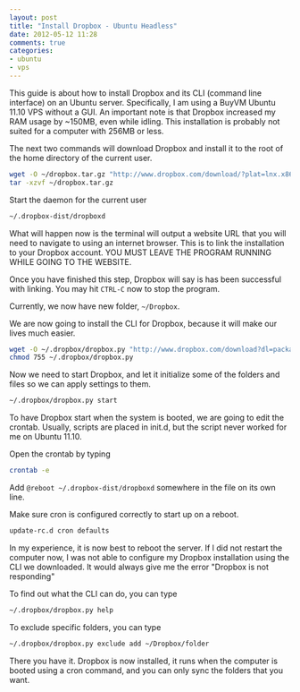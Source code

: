 ```yaml
---
layout: post
title: "Install Dropbox - Ubuntu Headless"
date: 2012-05-12 11:28
comments: true
categories: 
- ubuntu
- vps
---
```

This guide is about how to install Dropbox and its CLI (command line interface) on an Ubuntu server. Specifically, I am using a BuyVM Ubuntu 11.10 VPS without a GUI. An important note is that Dropbox increased my RAM usage by ~150MB, even while idling. This installation is probably not suited for a computer with 256MB or less. 
 
<!--more-->

The next two commands will download Dropbox and install it to the root of the home directory of the current user. 
```bash
wget -O ~/dropbox.tar.gz "http://www.dropbox.com/download/?plat=lnx.x86"
tar -xzvf ~/dropbox.tar.gz
```

Start the daemon for the current user 
```bash
~/.dropbox-dist/dropboxd
```

What will happen now is the terminal will output a website URL that you will need to navigate to using an internet browser. This is to link the installation to your Dropbox account. YOU MUST LEAVE THE PROGRAM RUNNING WHILE GOING TO THE WEBSITE. 

Once you have finished this step, Dropbox will say is has been successful with linking. You may hit <code>CTRL-C</code> now to stop the program.

Currently, we now have new folder, <code>~/Dropbox</code>. 

We are now going to install the CLI for Dropbox, because it will make our lives much easier.

```bash
wget -O ~/.dropbox/dropbox.py "http://www.dropbox.com/download?dl=packages/dropbox.py"
chmod 755 ~/.dropbox/dropbox.py 
```

Now we need to start Dropbox, and let it initialize some of the folders and files so we can apply settings to them. 

```bash
~/.dropbox/dropbox.py start
```

To have Dropbox start when the system is booted, we are going to edit the crontab. Usually, scripts are placed in init.d, but the script never worked for me on Ubuntu 11.10. 

Open the crontab by typing
```bash
crontab -e
```

Add <code>@reboot ~/.dropbox-dist/dropboxd</code> somewhere in the file on its own line. 

Make sure cron is configured correctly to start up on a reboot.
```bash
update-rc.d cron defaults
```

In my experience, it is now best to reboot the server. If I did not restart the computer now, I was not able to configure my Dropbox installation using the CLI we downloaded. It would always give me the error "Dropbox is not responding"


To find out what the CLI can do, you can type 
```bash
~/.dropbox/dropbox.py help
```

To exclude specific folders, you can type 
```bash
~/.dropbox/dropbox.py exclude add ~/Dropbox/folder
```

There you have it. Dropbox is now installed, it runs when the computer is booted using a cron command, and you can only sync the folders that you want.

